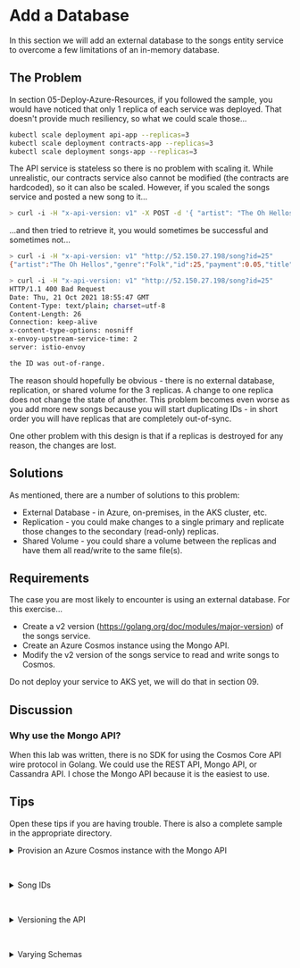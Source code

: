 # Add a Database

In this section we will add an external database to the songs entity service to overcome a few limitations of an in-memory database.

## The Problem

In section 05-Deploy-Azure-Resources, if you followed the sample, you would have noticed that only 1 replica of each service was deployed. That doesn't provide much resiliency, so what we could scale those...

```bash
kubectl scale deployment api-app --replicas=3
kubectl scale deployment contracts-app --replicas=3
kubectl scale deployment songs-app --replicas=3
```

The API service is stateless so there is no problem with scaling it. While unrealistic, our contracts service also cannot be modified (the contracts are hardcoded), so it can also be scaled. However, if you scaled the songs service and posted a new song to it...

```bash
> curl -i -H "x-api-version: v1" -X POST -d '{ "artist": "The Oh Hellos", "title": "Bitter Water", "genre": "Folk" }' "http://52.150.27.198/song"
```

...and then tried to retrieve it, you would sometimes be successful and sometimes not...

```bash
> curl -i -H "x-api-version: v1" "http://52.150.27.198/song?id=25"
{"artist":"The Oh Hellos","genre":"Folk","id":25,"payment":0.05,"title":"Bitter Water"}

> curl -i -H "x-api-version: v1" "http://52.150.27.198/song?id=25"
HTTP/1.1 400 Bad Request
Date: Thu, 21 Oct 2021 18:55:47 GMT
Content-Type: text/plain; charset=utf-8
Content-Length: 26
Connection: keep-alive
x-content-type-options: nosniff
x-envoy-upstream-service-time: 2
server: istio-envoy

the ID was out-of-range.
```

The reason should hopefully be obvious - there is no external database, replication, or shared volume for the 3 replicas. A change to one replica does not change the state of another. This problem becomes even worse as you add more new songs because you will start duplicating IDs - in short order you will have replicas that are completely out-of-sync.

One other problem with this design is that if a replicas is destroyed for any reason, the changes are lost.

## Solutions

As mentioned, there are a number of solutions to this problem:
- External Database - in Azure, on-premises, in the AKS cluster, etc.
- Replication - you could make changes to a single primary and replicate those changes to the secondary (read-only) replicas.
- Shared Volume - you could share a volume between the replicas and have them all read/write to the same file(s).

## Requirements

The case you are most likely to encounter is using an external database. For this exercise...
- Create a v2 version (<https://golang.org/doc/modules/major-version>) of the songs service.
- Create an Azure Cosmos instance using the Mongo API.
- Modify the v2 version of the songs service to read and write songs to Cosmos.

Do not deploy your service to AKS yet, we will do that in section 09.

## Discussion

### Why use the Mongo API?

When this lab was written, there is no SDK for using the Cosmos Core API wire protocol in Golang. We could use the REST API, Mongo API, or Cassandra API. I chose the Mongo API because it is the easiest to use.

## Tips

Open these tips if you are having trouble. There is also a complete sample in the appropriate directory.

<details>
  <summary>Provision an Azure Cosmos instance with the Mongo API</summary>

```bash
# create the cosmos account
az cosmosdb create --name pelasne-mongodb --resource-group pelasne-test --kind MongoDB --server-version 4.0

# create the database
az cosmosdb mongodb database create --account-name pelasne-mongodb --name db --resource-group pelasne-test

# create the collection
az cosmosdb mongodb collection create --account-name pelasne-mongodb --database-name db --resource-group pelasne-test --name col

# get the connection string options
az cosmosdb keys list --type connection-strings --name pelasne-mongodb2 --resource-group pelasne-test
```

</details>

&nbsp;

<details>
  <summary>Song IDs</summary>

When our song database was in-memory on a single replica it was easy enough to use a mutex to ensure that we could increment our IDs. However, changing to a distributed system makes that more complex. There are multiple ways to address this:
- We could use a system that handles external mutexes for distributed systems (ex. Zookeeper).
- We could use a trigger in Mongo to build an incrementing ID.
- We could let Mongo generate a unique alphanumeric ID on write.

In the sample, I chose the last option as this is the easiest to implement and does not require a blocking operation which would reduce throughput (the other 2 options suffer from this issue).

</details>

&nbsp;

<details>
  <summary>Versioning the API</summary>

You may notice from the sample, that I do NOT create a major version of the API, like I suggested for the song service. Why?

The song service needs to be a new major version because:
- The data contract is changing - the ID will be a string now instead of an int.
- The behaviors are changing - changes are persisted, multiple replicas are now supported.

However, the API service can continue to operate in the exact same way as it did before (provided we leave a v1 version of the song service up in our cluster - more on this in the next section). It continues to be stateless and continues to return the data from the songs and contracts services.

</details>

&nbsp;

<details>
  <summary>Varying Schemas</summary>

Once we have 2 versions of our songs service with 2 different schemas (the ID is an integer in v1 and a string in v2), we cannot deserialize to a single "song" struct. There are several ways we could solve this problem:
- We could have 2 separate song structs and determine the one to use based on the version of the service we called.
- We could simply deserialize to `map[string]interface{}`, in which case we don't care what the underlying service returns.

I prefer the 2nd approach because our API is not an authority on what should be in the song schema. If we wanted to create a v3 songs service that has 10 extra fields, so be it - the API could simply ignore all those fields and return them being none the wiser.

Having said that, there are legitimate cases to be made for both options.

</details>
